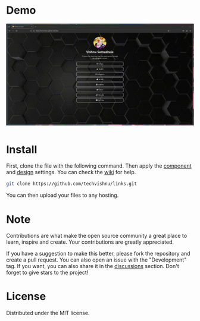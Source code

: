 # Demo

![Demo Image](asset/demo.png)


# Install

First, clone the file with the following command. Then apply the [component](https://github.com/ardacarofficial/links-website/wiki/Component-Settings "component") and [design](https://github.com/ardacarofficial/links-website/wiki/Design-Settings "design") settings. You can check the [wiki](https://github.com/ardacarofficial/links-website/wiki "wiki") for help.

```sh
git clone https://github.com/techvishnu/links.git
```

You can then upload your files to any hosting.

# Note

Contributions are what make the open source community a great place to learn, inspire and create. Your contributions are greatly appreciated.

If you have a suggestion to make this better, please fork the repository and create a pull request. You can also open an issue with the "Development" tag. If you want, you can also share it in the [discussions](https://github.com/ardacarofficial/links-website/discussions/ "discussions") section. Don't forget to give stars to the project!

# License
Distributed under the MIT license.
